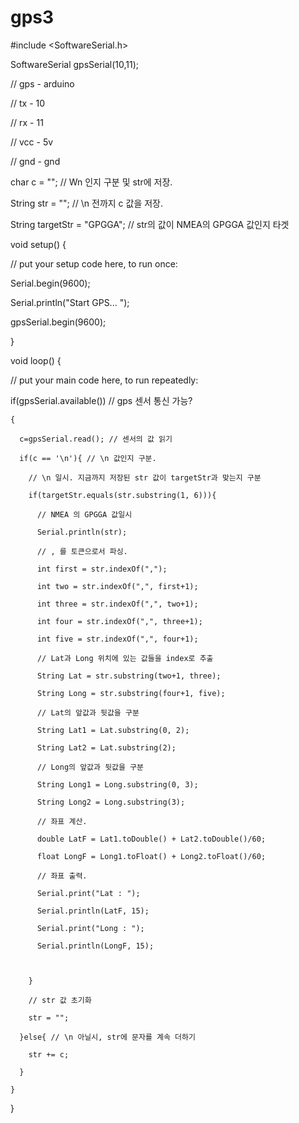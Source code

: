 # gps3
#include <SoftwareSerial.h>

 

SoftwareSerial gpsSerial(10,11);

//  gps - arduino

//  tx - 10 

//  rx - 11

//  vcc - 5v

//  gnd - gnd

char c = ""; // Wn 인지 구분 및 str에 저장.

String str = ""; // \n 전까지 c 값을 저장.

String targetStr = "GPGGA"; // str의 값이 NMEA의 GPGGA 값인지 타겟



void setup() {

  // put your setup code here, to run once:

  Serial.begin(9600);

  Serial.println("Start GPS... ");

  gpsSerial.begin(9600);

}



void loop() {

  // put your main code here, to run repeatedly:

 

  if(gpsSerial.available()) // gps 센서 통신 가능?

    {

      c=gpsSerial.read(); // 센서의 값 읽기

      if(c == '\n'){ // \n 값인지 구분.

        // \n 일시. 지금까지 저장된 str 값이 targetStr과 맞는지 구분

        if(targetStr.equals(str.substring(1, 6))){

          // NMEA 의 GPGGA 값일시

          Serial.println(str);

          // , 를 토큰으로서 파싱.

          int first = str.indexOf(",");

          int two = str.indexOf(",", first+1);

          int three = str.indexOf(",", two+1);

          int four = str.indexOf(",", three+1);

          int five = str.indexOf(",", four+1);

          // Lat과 Long 위치에 있는 값들을 index로 추출

          String Lat = str.substring(two+1, three);

          String Long = str.substring(four+1, five);

          // Lat의 앞값과 뒷값을 구분

          String Lat1 = Lat.substring(0, 2);

          String Lat2 = Lat.substring(2);

          // Long의 앞값과 뒷값을 구분

          String Long1 = Long.substring(0, 3);

          String Long2 = Long.substring(3);

          // 좌표 계산.

          double LatF = Lat1.toDouble() + Lat2.toDouble()/60;

          float LongF = Long1.toFloat() + Long2.toFloat()/60;

          // 좌표 출력.

          Serial.print("Lat : ");

          Serial.println(LatF, 15);

          Serial.print("Long : ");

          Serial.println(LongF, 15);

        

        }

        // str 값 초기화 

        str = "";

      }else{ // \n 아닐시, str에 문자를 계속 더하기

        str += c;

      }

    }

}
